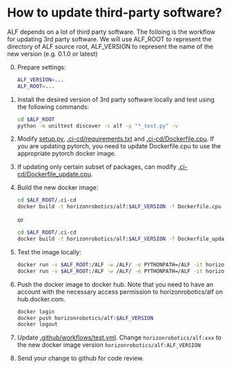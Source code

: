 # How to update third-party software?

ALF depends on a lot of third party software. The folloing is the workflow for
updating 3rd party software. We will use ALF_ROOT to represent the directory of
ALF source root, ALF_VERSION to represent the name of the new version (e.g. 0.1.0 or latest)

0. Prepare settings:
   ```bash
   ALF_VERSION=...
   ALF_ROOT=...
   ```
1. Install the desired version of 3rd party software locally and test using
   the following commands:
   ```bash
   cd $ALF_ROOT
   python -m unittest discover -s alf -p "*_test.py" -v
   ```
2. Modify [setup.py](../../setup.py), [.ci-cd/requirements.txt](../../.ci-cd/requirements.txt) and [.ci-cd/Dockerfile.cpu](../../.ci-cd/Dockerfile.cpu). If you are updating pytorch, you need to update Dockerfile.cpu to use the appropriate pytorch docker image.
3. If updating only certain subset of packages, can modify [.ci-cd/Dockerfile_update.cpu](../../.ci-cd/Dockerfile_update.cpu).
4. Build the new docker image:
   ```bash
   cd $ALF_ROOT/.ci-cd
   docker build -t horizonrobotics/alf:$ALF_VERSION -f Dockerfile.cpu .
   ```
   or
   ```bash
   cd $ALF_ROOT/.ci-cd
   docker build -t horizonrobotics/alf:$ALF_VERSION -f Dockerfile_update.cpu .
   ```


5. Test the image locally:
   ```bash
   docker run -v $ALF_ROOT:/ALF -w /ALF/ -e PYTHONPATH=/ALF -it horizonrobotics/alf:$ALF_VERSION /ALF/.ci-cd/build.sh check_style
   docker run -v $ALF_ROOT:/ALF -w /ALF/ -e PYTHONPATH=/ALF -it horizonrobotics/alf:$ALF_VERSION /ALF/.ci-cd/build.sh test
   ```
6. Push the docker image to docker hub. Note that you need to have an account
   with the necessary access permission to horizonrobotics/alf on hub.docker.com.
   ```bash
   docker login
   docker push horizonrobotics/alf:$ALF_VERSION
   docker logout
   ```
7. Update [.github/workflows/test.yml](../../.github/workflows/test.yml). Change `horizonrobotics/alf:xxx` to the new docker image
version `horizonrobotics/alf:ALF_VERSION`
8. Send your change to github for code review.
